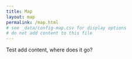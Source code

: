 ```yaml
---
title: Map
layout: map
permalink: /map.html
# see _data/config-map.csv for display options
# do not add content to this file
---
```


Test add content, where does it go?
